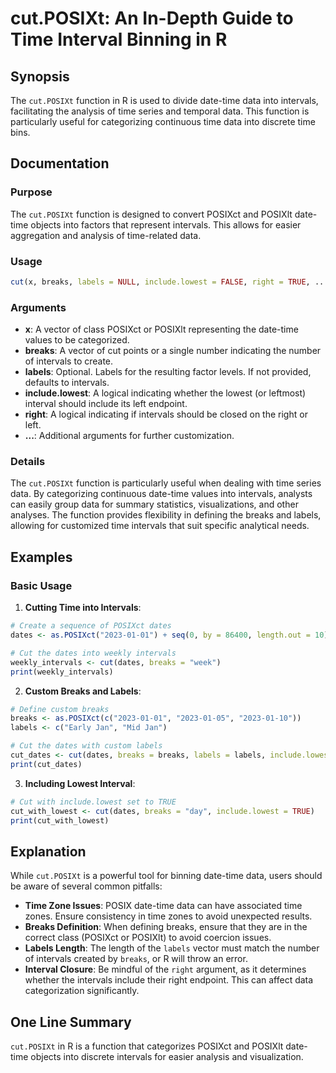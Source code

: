<!--
Meta Description: # cut.POSIXt: An In-Depth Guide to Time Interval Binning in R ## Synopsis The `cut.POSIXt` function in R is used to divide date-time data into interva...
Meta Keywords: time, cut, breaks, intervals, labels
-->

# cut.POSIXt: An In-Depth Guide to Time Interval Binning in R

## Synopsis
The `cut.POSIXt` function in R is used to divide date-time data into intervals, facilitating the analysis of time series and temporal data. This function is particularly useful for categorizing continuous time data into discrete time bins.

## Documentation
### Purpose
The `cut.POSIXt` function is designed to convert POSIXct and POSIXlt date-time objects into factors that represent intervals. This allows for easier aggregation and analysis of time-related data.

### Usage
```R
cut(x, breaks, labels = NULL, include.lowest = FALSE, right = TRUE, ...)
```

### Arguments
- **x**: A vector of class POSIXct or POSIXlt representing the date-time values to be categorized.
- **breaks**: A vector of cut points or a single number indicating the number of intervals to create.
- **labels**: Optional. Labels for the resulting factor levels. If not provided, defaults to intervals.
- **include.lowest**: A logical indicating whether the lowest (or leftmost) interval should include its left endpoint.
- **right**: A logical indicating if intervals should be closed on the right or left.
- **...**: Additional arguments for further customization.

### Details
The `cut.POSIXt` function is particularly useful when dealing with time series data. By categorizing continuous date-time values into intervals, analysts can easily group data for summary statistics, visualizations, and other analyses. The function provides flexibility in defining the breaks and labels, allowing for customized time intervals that suit specific analytical needs.

## Examples
### Basic Usage
1. **Cutting Time into Intervals**:
```R
# Create a sequence of POSIXct dates
dates <- as.POSIXct("2023-01-01") + seq(0, by = 86400, length.out = 10)

# Cut the dates into weekly intervals
weekly_intervals <- cut(dates, breaks = "week")
print(weekly_intervals)
```

2. **Custom Breaks and Labels**:
```R
# Define custom breaks
breaks <- as.POSIXct(c("2023-01-01", "2023-01-05", "2023-01-10"))
labels <- c("Early Jan", "Mid Jan")

# Cut the dates with custom labels
cut_dates <- cut(dates, breaks = breaks, labels = labels, include.lowest = TRUE)
print(cut_dates)
```

3. **Including Lowest Interval**:
```R
# Cut with include.lowest set to TRUE
cut_with_lowest <- cut(dates, breaks = "day", include.lowest = TRUE)
print(cut_with_lowest)
```

## Explanation
While `cut.POSIXt` is a powerful tool for binning date-time data, users should be aware of several common pitfalls:
- **Time Zone Issues**: POSIX date-time data can have associated time zones. Ensure consistency in time zones to avoid unexpected results.
- **Breaks Definition**: When defining breaks, ensure that they are in the correct class (POSIXct or POSIXlt) to avoid coercion issues.
- **Labels Length**: The length of the `labels` vector must match the number of intervals created by `breaks`, or R will throw an error.
- **Interval Closure**: Be mindful of the `right` argument, as it determines whether the intervals include their right endpoint. This can affect data categorization significantly.

## One Line Summary
`cut.POSIXt` in R is a function that categorizes POSIXct and POSIXlt date-time objects into discrete intervals for easier analysis and visualization.